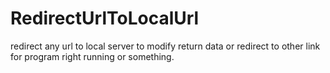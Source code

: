 # RedirectUrlToLocalUrl
redirect any url to local server to modify return data or redirect to other link for program right running or something.
